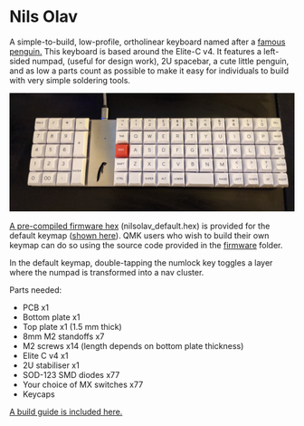 # Nils Olav
A simple-to-build, low-profile, ortholinear keyboard named after a [famous penguin.](https://en.wikipedia.org/wiki/Nils_Olav) This keyboard is based around the Elite-C v4. It features a left-sided numpad, (useful for design work), 2U spacebar, a cute little penguin, and as low a parts count as possible to make it easy for individuals to build with very simple soldering tools.

![Image of keyboard](https://github.com/ajharvie/nilsolav/blob/main/doc/images/PXL_20210324_182517592~2.jpg)

[A pre-compiled firmware hex](firmware/nilsolav_default.hex) (nilsolav_default.hex) is provided for the default keymap ([shown here](nilsolav/keymaps/default/keymap.c)). QMK users who wish to build their own keymap can do so using the source code provided in the [firmware](firmware) folder.

In the default keymap, double-tapping the numlock key toggles a layer where the numpad is transformed into a nav cluster.

Parts needed:
* PCB x1
* Bottom plate x1 
* Top plate x1 (1.5 mm thick)
* 8mm M2 standoffs x7
* M2 screws x14 (length depends on bottom plate thickness)
* Elite C v4 x1
* 2U stabiliser x1
* SOD-123 SMD diodes x77
* Your choice of MX switches x77
* Keycaps

[A build guide is included here.](doc/buildguide.md)
